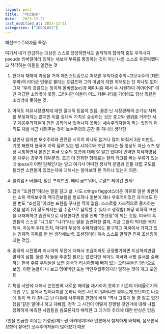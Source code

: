 ```yaml
---
layout: post
title:  "패션보수"
date:   2023-12-21
last_modified_at: 2023-12-21
categories: ["IDEOLOGY"]
---
```


패션보수주의자들 특징:

여기서 내가 언급하는 대상은 스스로 당당하면서도 솔직하게 합리적 중도 우익내지 pseudo 리버럴이라 칭하는 새보계 부류를 통칭하는 것이 아닌 나름 스스로 우클릭했다고 착각하는 이들을 일컫는 것

1. 현대적 재해석 과정을 거쳐 메인스트림으로 떠오른 우익대중주의~고보수주의 (대안우파)의 리더급 인물로 불리는 트럼프와 그의 이념에 대한 이해도는 단 하나도 없이 그저 “우리 갓럼프는 정치적 올바름(pc)과 페미니즘 패서 속 시원하다 꺼어어억” 이딴 저급한 소리밖에 못함. 그러니깐 이들이 어느 커뮤니티를 가더라도 항상 똑같은 소리밖에 못하는 것.

2. 아직도 자유시장경제에 대한 절대적 믿음이 있음. 물론 난 시장경제의 순기능 자체를 부정하지는 않지만 이를 절대적 가치로 숭상하는 것은 종교와 권위를 거부한 서구 계몽주의자들이 만든 공리에서 벗어나지 못하는 세속주의자들이 하는 짓인데 아직도 재벌 세금 내려주는 것이 보수주의의 근간 중 하나라 생각함

3. 살면서 읽어본 보수주의와 관련된 서적이 하나도 없거나 많이 봐줘서 3권 미만임. 기껏 해봤자 한국어 자막 달려 있는 벤 샤피로와 조던 피터슨 풀 영상도 아닌 쇼츠 영상 시청하면서 본인은 미국 보수의 흐름에 대해 잘 알고 있다며 빈약한 지적허영심을 채우는 경우가 대부분임. 조금 더 진화한 형태로는 찰리 커크를 빠는 부류가 있는데 tpusa가 어떤 단체인지는 알고 여기서 어떠한 정치적 분열과 인물 대립 구도를 둘러싼 스캔들이 있었는지에 대해서는 알아보려 한 적이나 있는지 의문. 

4. 윌리엄 F 버클리, 밀턴 프리드먼, 배리 골드워터, 로널드 레이건 만세! 

5. 입에 “조센징”이라는 말을 달고 삶. 나도 cringe faggot스러운 이유로 일본 비판하는 소위 액윽보수와 액극진보들을 혐오하나 일본에 꽤나 우호적이었던 과거에도 단 한 번도 “조센징”이라는 표현을 구사한 적이 없음. 스스로를 자조적으로 풍자하는 것을 넘어 (이 정도까지는 밈 수준으로 납득할 수 있다고 생각함) 해당 비하적 표현을 내재화하고 습관적으로 사용한다면 정말 진짜 “조센징”이 되는 것임. 미국의 흑인들이 스스로 “니그로” “니가”라는 말을 습관화한 결과, 지금 그들이 막대한 복지 혜택, 차등적 우대 조치, 미디어 푸싱의 수혜자임에도 불구하고 미국에서 가지고 있는 경제적 지위를 한 번 생각해보셈. 조센징이라 계속 스스로 말하면 진짜 조센징이 되는 것임.

6. 중국의 시진핑과 러시아의 푸틴에 대해서 조금이라도 긍정평가하면 이상하리만큼 발작이 심함. 물론 저 둘을 추종할 필요는 없겠다만 적어도 미국과 서방 질서를 숭배하는 한국 주류 우익들을 보면 중국과 러시아뽕에 빠져 있는 오타쿠들은 양반으로 보임. 이런 놈들이 나 보고 명예백인 또는 백인우월주의자라 말하는 것이 개그 포인트

7. 특정 사안에 대해서 본인만의 새로운 해석을 제시하지 못하고 기존의 이데올로기적 대립 구도 틀에서 벗어나지를 못하니 어떤 사건이 일어나면 섣부르게 판단하고 나중에 일이 싹 다 끝나고 난 다음에 사후확증 편향에 빠져 “역시 그렇게 될 줄 알고 있긴 했음”같은 말이나 하고 자빠짐, 정작 그 사건이 어떻게 진행될 것인가에 대해 나름 정확하게 예측한 사람들을 음모론자라 배척한 그 과거의 추태에 대한 반성은 없음

7번을 언급한 이유는 기성권/제도권 아카데미아와 언론에서 철저하게 배척돼, 음모론적 성향이 짙어진 보수주의자들이 많아졌기 때문
